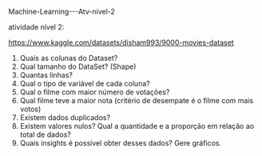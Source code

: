 ﻿Machine-Learning---Atv-nivel-2

atividade nível 2:

https://www.kaggle.com/datasets/disham993/9000-movies-dataset 

1. Quais as colunas do Dataset? 
2. Qual tamanho do DataSet? (Shape)
3. Quantas linhas? 
4. Qual o tipo de variável de cada coluna? 
5. Qual o filme com maior número de votaçôes? 
6. Qual filme teve a maior nota (critério de desempate é o filme com mais votos) 
7. Existem dados duplicados?
7. Existem valores nulos? Qual a quantidade e a proporção em relação ao total de dados?
8. Quais insights é possivel obter desses dados? Gere gráficos.
